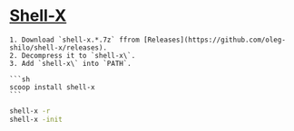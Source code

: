 # [Shell-X](https://github.com/oleg-shilo/shell-x)

````{tab} From releases
1. Download `shell-x.*.7z` ffrom [Releases](https://github.com/oleg-shilo/shell-x/releases).
2. Decompress it to `shell-x\`.
3. Add `shell-x\` into `PATH`.
````

````{tab} scoop
```sh
scoop install shell-x
```
````

```sh
shell-x -r
shell-x -init
```